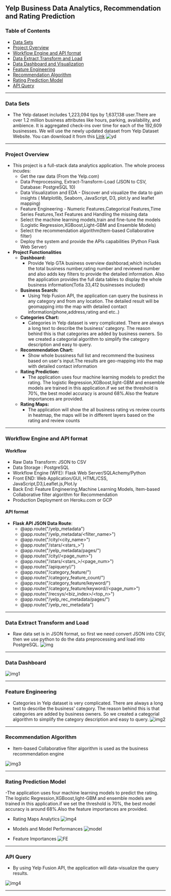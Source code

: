 ## Yelp Business Data Analytics, Recommendation and Rating Prediction


### Table of Contents
+ [Data Sets](#Data-Sets)
+ [Project Overview](#Project-Overview)   
+ [Workflow Engine and API format](#Workflow-Engine-and-API-format)
+ [Data Extract,Transform and Load](#Data-Extract-Transform-and-Load)
+ [Data Dashboard and Visualization](#Data-Dashboard)
+ [Feature Engineering](#Feature-Engineering)
+ [Recommendation Algorithm](#Recommendation-Algorithm)
+ [Rating Prediction Model](#Rating-Prediction-Model)
+ [API Query](#API-Query)

<hr>



### Data Sets
- The Yelp dataset includes 1,223,094 tips by 1,637,138 user.There are over 1.2 million business attributes like hours, parking, availability, and ambience. It is aggregated check-ins over time for each of the 192,609 businesses. We will use the newly updated dataset from Yelp Dataset Website. You can download it from this [Link](https://www.yelp.com/dataset)
![yd](https://github.com/Pyligent/pyligent.github.io/blob/master/img/yelpdata.png)
<hr>

### Project Overview
- This project is a full-stack data analytics application. The whole process incudes:
  + Get the raw data (From the Yelp.com)
  + Data Preprocessing, Extract-Transform-Load (JSON to CSV, Database: PostgreSQL 10)
  + Data Visualization and EDA - Discover and visualize the data to gain insights ( Matplotlib, Seaborn, JavaScript, D3, plot.ly and leaflet mapping)
  + Feature Engineering - Numeric Features,Categorical Features,Time Series Features,Text Features and Handling the missing data
  + Select the machine learning models,train and fine-tune the models (Logistic Regression,XGBoost,Light-GBM and Ensemble Models)
  + Select the recommendation algorithm(Item-based Collaborative filter)
  + Deploy the system and provide the APIs capabilities (Python Flask Web Server)
- **Project Functionalities**
  + **Dashboard:**   
    - Provide Yelp GTA business overview dashborad,which includes the total business number,rating number and reviewed number and also adds key filters to provide the detailed information. Also the application provides the full data tables to display the whole business information(Totla 33,412 businesses included)
  + **Business Search:**
    - Using Yelp Fusion API, the application can query the business in any category and from any location. The detailed result will be geomapping into the map with detailed contact information(phone,address,rating and etc..)
  + **Categories Chart:**
    - Categories in Yelp dataset is very complicated. There are always a long text to describe the business' category. The reason behind this is that categories are added by business owners. So we created a categorial algorithm to simplify the category description and easy to query.
  + **Recommendation Chart:**
    - Show whole bussiness full list and recommend the business based on user's input.The results are geo-mapping into the map with detailed contact information
  + **Rating Prediction:**
    - The application uses four machine learning models to predict the rating. The logistic Regression,XGBoost,light-GBM and ensemble models are trained in this application.if we set the threshold is 70%, the best model accuracy is around 68%.Also the feature importances are provided. 
  + **Rating Maps:**
    - The application will show the all business rating vs review counts in heatmap, the maps will be in different layers based on the rating and review counts
    
<hr>


### Workflow Engine and API format

#### Workflow
- Raw Data Transform: JSON to CSV
- Data Storage : PostgreSQL   
- Workflow Engine (WFE): Flask Web Server/SQLAchemy/Python   
- Front END: Web Application/GUI, HTML/CSS, JavaScript,D3,Leaflet.js,Plot.ly
- Back End: Feature Engineering,Machine Learning Models, Item-based Collaborative filter algorithm for Recommendation
- Production Deployment on Heroku.com or GCP

#### API format
- **Flask API JSON Data Route**:
  + @app.route("/yelp_metadata")
  + @app.route("/yelp_metadata/<filter_name>")
  + @app.route("/city/<city_name>")
  + @app.route("/stars/<stars_>")
  + @app.route("/yelp_metadata/pages/<num>")
  + @app.route("/city/<city>/<page_num>")
  + @app.route("/stars/<stars_>/<page_num>")
  + @app.route("/apiquery/<term>/<location>")
  + @app.route("/category_feature/<num>")
  + @app.route("/category_feature_count/<num>")
  + @app.route("/category_feature/keyword/<keyword>")
  + @app.route("/category_feature/keyword/<keyword>/<page_num>")
  + @app.route("/recsys/<biz_index>/<top_n>")
  + @app.route("/yelp_rec_metadata/pages/<num>")
  + @app.route("/yelp_rec_metadata")


<hr>

### Data Extract Transform and Load  
- Raw data set is in JSON format, so first we need convert JSON into CSV, then we use python to do the data preprocessing and load into PostgreSQL.
![img](https://github.com/Pyligent/yelp_project/blob/master/pics/load.png)
  
<hr>

### Data Dashboard

![img1](https://github.com/Pyligent/yelp_project/blob/master/pics/dashyelp.png)
  
<hr>

### Feature Engineering   

- Categories in Yelp dataset is very complicated. There are always a long text to describe the business' category. The reason behind this is that categories are added by business owners. So we created a categorial algorithm to simplify the category description and easy to query.
![img2](https://github.com/Pyligent/yelp_project/blob/master/pics/cate.png)
  
<hr>

### Recommendation Algorithm   
- Item-based Collaborative filter algorithm is used as the business recommendation engine

![img3](https://github.com/Pyligent/yelp_project/blob/master/pics/rec.png)
  
<hr>

### Rating Prediction Model   
-The application uses four machine learning models to predict the rating. The logistic Regression,XGBoost,light-GBM and ensemble models are trained in this application.if we set the threshold is 70%, the best model accuracy is around 68%.Also the feature importances are provided.

- Rating Maps Analytics
![img4](https://github.com/Pyligent/yelp_project/blob/master/pics/map.png)

   
- Models and Model Performances
![model](https://github.com/Pyligent/yelp_project/blob/master/static/en.jpg)
  
  
   
- Feature Importances
![FE](https://github.com/Pyligent/yelp_project/blob/master/static/feature_importance_en.jpg)

<hr>

### API Query
   
- By using Yelp Fusion API, the application will data-visualize the query results.

![img4](https://github.com/Pyligent/yelp_project/blob/master/pics/api.png)
  
<hr>







